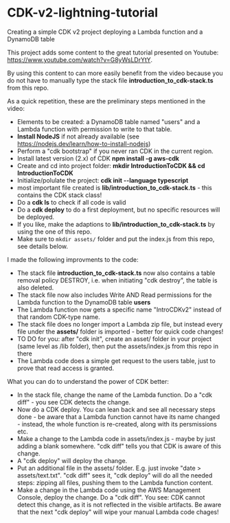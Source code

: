 # CDK-v2-lightning-tutorial
Creating a simple CDK v2 project deploying a Lambda function and a DynamoDB table

This project adds some content to the great tutorial presented on Youtube: https://www.youtube.com/watch?v=G8yWsLDrYtY.

By using this content to can more easily benefit from the video because you do not have to manually type the stack file **introduction_to_cdk-stack.ts** from this repo.

As a quick repetition, these are the preliminary steps mentioned in the video:

* Elements to be created: a DynamoDB table named "users" and a Lambda function with permission to write to that table.
* **Install NodeJS** if not already available (see https://nodejs.dev/learn/how-to-install-nodejs)
* Perform a "cdk bootstrap" if you never ran CDK in the current region.
* Install latest version (2.x) of CDK **npm install -g aws-cdk**
* Create and cd into project folder: **mkdir IntroductionToCDK && cd IntroductionToCDK**
* Initialize/polulate the project: **cdk init --language typescript**
* most important file created is **lib/introduction_to_cdk-stack.ts** - this contains the CDK stack class!
* Do a **cdk ls** to check if all code is valid
* Do a **cdk deploy** to do a first deployment, but no specific resources will be deployed.
* If you like, make the adaptions to **lib/introduction_to_cdk-stack.ts** by using the one of this repo.
* Make sure to ```mkdir assets/``` folder and put the index.js from this repo, see details below.

I made the following improvments to the code:

* The stack file **introduction_to_cdk-stack.ts** now also contains a table removal policy DESTROY, i.e. when initiating "cdk destroy", the table is also deleted.
* The stack file now also includes Write AND Read permissions for the Lambda function to the DynamoDB table **users**
* The Lambda function now gets a specific name "IntroCDKv2" instead of that random CDK-type name.
* The stack file does no longer import a Lambda zip file, but instead every file under the **assets/** folder is imported - better for quick code changes!
* TO DO for you: after "cdk init", create an asset/ folder in your project (same level as /lib folder), then put the assets/index.js from this repo in there
* The Lambda code does a simple get request to the users table, just to prove that read access is granted.

What you can do to understand the power of CDK better:

* In the stack file, change the name of the Lambda function. Do a "cdk diff" - you see CDK detects the change.
* Now do a CDK deploy. You can lean back and see all necessary steps done - be aware that a Lambda function cannot have its name changed - instead, the whole function is re-created, along with its persmissions etc.
* Make a change to the Lambda code in assets/index.js - maybe by just adding a blank somewhere. "cdk diff" tells you that CDK is aware of this change.
* A "cdk deploy" will deploy the change.
* Put an additional file in the assets/ folder. E.g. just invoke "date > assets/text.txt". "cdk diff" sees it, "cdk deploy" will do all the needed steps: zipping all files, pushing them to the Lambda function content.
* Make a change in the Lambda code using the AWS Management Console, deploy the change. Do a "cdk diff". You see: CDK cannot detect this change, as it is not reflected in the visible artifacts. Be aware that the next "cdk deploy" will wipe your manual Lambda code chages!
